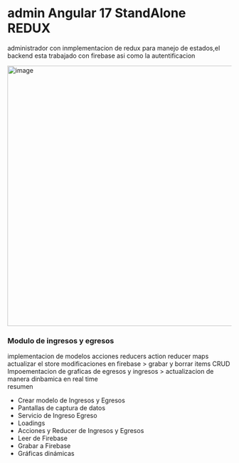 # admin Angular 17 StandAlone REDUX
administrador con inmplementacion de redux para manejo de estados,el backend esta trabajado con firebase asi como la autentificacion


<img width="584" alt="image" src="https://github.com/zentaker/dashboardAgular17/assets/46875264/7122b639-d558-4fca-a876-997ca0447a30">

### Modulo de ingresos y egresos 
implementacion de modelos acciones reducers
action reducer maps
actualizar el store 
modificaciones en firebase > grabar y borrar items CRUD
Impoementacion de graficas de egresos y ingresos > actualizacion de manera dinbamica en real time  
resumen
- Crear modelo de Ingresos y Egresos
- Pantallas de captura de datos
- Servicio de Ingreso Egreso
- Loadings
- Acciones y Reducer de Ingresos y Egresos
- Leer de Firebase
- Grabar a Firebase
- Gráficas dinámicas